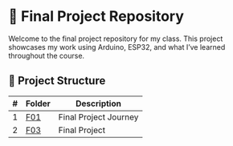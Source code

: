 # 🔧 Final Project Repository

Welcome to the final project repository for my class. This project showcases my work using Arduino, ESP32, and what I’ve learned throughout the course.

## 📁 Project Structure

| #   | Folder | Description            |
|-----|--------|------------------------|
| 1   | [F01](F01/) | Final Project Journey |
| 2   | [F03](F03/) | Final Project   |
